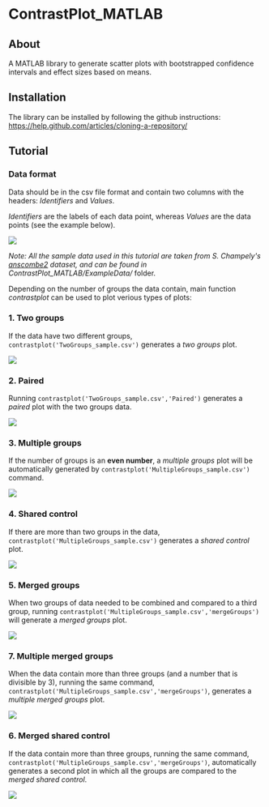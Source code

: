 # ContrastPlot_MATLAB

## About

A MATLAB library to generate scatter plots with bootstrapped confidence intervals and effect sizes based on means.

## Installation

The library can be installed by following the github instructions: https://help.github.com/articles/cloning-a-repository/

## Tutorial

### Data format

Data should be in the csv file format and contain two columns with the headers: *Identifiers* and *Values*.

*Identifiers* are the labels of each data point, whereas *Values* are the data points (see the example below).

![](https://github.com/ttumkaya/ContrastPlot_MATLAB/blob/master/ExampleData/DataFormat.png)

*Note: All the sample data used in this tutorial are taken from S. Champely's  [anscombe2](https://www.rdocumentation.org/packages/PairedData/versions/0.9.9/topics/anscombe2) dataset, and can be found in ContrastPlot_MATLAB/ExampleData/* folder.

Depending on the number of groups the data contain, main function *contrastplot* can be used to plot verious types of plots:

### 1. Two groups

If the data have two different groups, `contrastplot('TwoGroups_sample.csv')` generates a *two groups* plot.

![](https://github.com/ttumkaya/ContrastPlot_MATLAB/blob/master/ExampleData/IndividualGroups/TwoGroups_sample.png)

### 2. Paired

Running `contrastplot('TwoGroups_sample.csv','Paired')` generates a *paired* plot with the two groups data.

![](https://github.com/ttumkaya/ContrastPlot_MATLAB/blob/master/ExampleData/IndividualGroups/TwoGroupsPaired_sample.png)

### 3. Multiple groups

If the number of groups is an **even number**, a *multiple groups* plot will be automatically generated by `contrastplot('MultipleGroups_sample.csv')` command.  

![](https://github.com/ttumkaya/ContrastPlot_MATLAB/blob/master/ExampleData/IndividualGroups/MultipleGroups.png)

### 4. Shared control

If there are more than two groups in the data, `contrastplot('MultipleGroups_sample.csv')` generates a *shared control* plot.

![](https://github.com/ttumkaya/ContrastPlot_MATLAB/blob/master/ExampleData/IndividualGroups/SharedControls.png)

### 5. Merged groups

When two groups of data needed to be combined and compared to a third group, running `contrastplot('MultipleGroups_sample.csv','mergeGroups')` will generate a *merged groups* plot.

![](https://github.com/ttumkaya/ContrastPlot_MATLAB/blob/master/ExampleData/MergedGroups/MergedGroups.png)

### 7. Multiple merged groups

When the data contain more than three groups (and a number that is divisible by 3), running the same command, `contrastplot('MultipleGroups_sample.csv','mergeGroups')`, generates a *multiple merged groups* plot.

![](https://github.com/ttumkaya/ContrastPlot_MATLAB/blob/master/ExampleData/MergedGroups/MultipleMergedGroups.png)

### 6. Merged shared control

If the data contain more than three groups, running the same command, `contrastplot('MultipleGroups_sample.csv','mergeGroups')`, automatically generates a second plot in which all the groups are compared to the *merged shared control*.

![](https://github.com/ttumkaya/ContrastPlot_MATLAB/blob/master/ExampleData/MergedGroups/MergedSharedControl.png)

